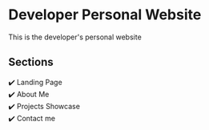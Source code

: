 # Developer Personal Website

This is the developer's personal website

## Sections 

✔️ Landing Page\
✔️ About Me\
✔️ Projects Showcase\
✔️ Contact me


